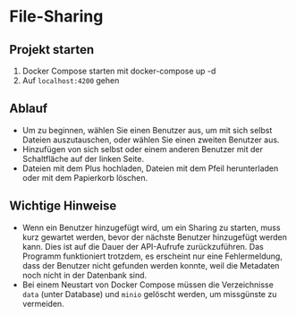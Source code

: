 # File-Sharing

## Projekt starten
1. Docker Compose starten mit docker-compose up -d
2. Auf ```localhost:4200``` gehen
## Ablauf
* Um zu beginnen, wählen Sie einen Benutzer aus, um mit sich selbst Dateien auszutauschen, oder wählen Sie einen zweiten Benutzer aus.
* Hinzufügen von sich selbst oder einem anderen Benutzer mit der Schaltfläche auf der linken Seite.
* Dateien mit dem Plus hochladen, Dateien mit dem Pfeil herunterladen oder mit dem Papierkorb löschen.

## Wichtige Hinweise
* Wenn ein Benutzer hinzugefügt wird, um ein Sharing zu starten, muss kurz gewartet werden, bevor der nächste Benutzer hinzugefügt werden kann. Dies ist auf die Dauer der API-Aufrufe zurückzuführen. Das Programm funktioniert trotzdem, es erscheint nur eine Fehlermeldung, dass der Benutzer nicht gefunden werden konnte, weil die Metadaten noch nicht in der Datenbank sind.
* Bei einem Neustart von Docker Compose müssen die Verzeichnisse ```data``` (unter Database) und ```minio``` gelöscht werden, um missgünste zu vermeiden.
